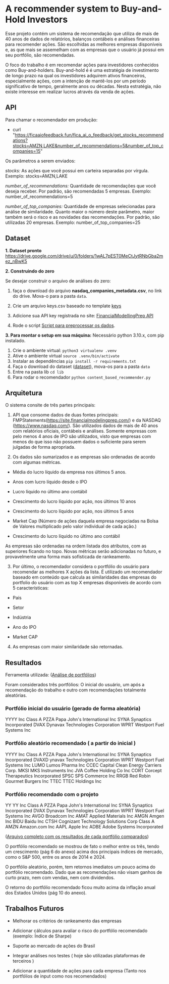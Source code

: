 # A recommender system to Buy-and-Hold Investors

Esse projeto contém um sistema de recomendação que utiliza de mais de 40 anos de dados de relatórios, balanços contábeis e análises financeiras para recomender ações. São escolhidas as melhores empresas disponíveis e, as que mais se assemelham com as empresas que o usuário já possui em seu portfólio, são recomendadas.

O foco do trabalho é em recomendar ações para investidores conhecidos como Buy-and-holders.
Buy-and-hold é é uma estratégia de investimento de longo prazo na qual os investidores adquirem ativos financeiros, especialmente ações, com a intenção de mantê-los por um período significativo de tempo, geralmente anos ou décadas. Nesta estratégia, não existe interesse em realizar lucros através da venda de ações.


## API


Para chamar o recomendador em produção:

  - curl "https://ficaaiofeedback.fun/fica_ai_o_feedback/get_stocks_recommendations?stocks=AMZN,LAKE&number_of_recommendations=5&number_of_top_companies=15"


Os parâmetros a serem enviados:

*stocks:* As ações que você possui em carteira separadas por vírgula. Exemplo: stocks=AMZN,LAKE

*number_of_recommendations:* Quantidade de recomendações que você deseja receber. Por padrão, são recomendadas 5 empresas. Exemplo: number_of_recommendations=5

*number_of_top_companies:* Quantidade de empresas selecionadas para análise de similaridade.
Quanto maior o número deste parâmetro, maior também será o risco e as novidades das recomendações. Por padrão, são utilizadas 20 empresas. Exemplo: number_of_top_companies=25


## Dataset

**1. Dataset pronto**
https://drive.google.com/drive/u/0/folders/1wAL7pEST0MeCtJytRNbGba2mez_nBwK5


**2. Construindo do zero**

Se desejar construir o arquivo de análises do zero:

1. faça o download do arquivo **nasdaq_companies_metadata.csv**, no link do drive. Mova-o para a pasta `data`.

2. Crie um arquivo keys.csv baseado no template [keys](keys.tmp.csv) 

3. Adicione sua API key registrada no site: [FinancialModellingPrep API](https://site.financialmodelingprep.com/developer/docs/dashboard)

4. Rode o script [Script para preprocessar os dados](lib/stock_data_process.py).


**3. Para montar o setup em sua máquina:**
Necessário python 3.10.x, com pip instalado.

1. Crie o ambiente virtual: `python3 virtualenv .venv`
2. Ative o ambiente virtual `source .venv/bin/activate`
3. Instalar as dependências `pip install -r requirements.txt`
4. Faça o download do dataset ([dataset](https://drive.google.com/drive/u/0/folders/1wAL7pEST0MeCtJytRNbGba2mez_nBwK5)), mova-os para a pasta `data`
5. Entre na pasta lib `cd lib`
6. Para rodar o recomendador `python content_based_recommender.py`


## Arquitetura

O sistema consite de três partes principais:

1. API que consome dados de duas fontes principais: FMPStatements(https://site.financialmodelingprep.com/) e da NASDAQ (https://www.nasdaq.com/). São utilizados dados de mais de 40 anos com relatórios oficiais, contábeis e análises. Somente empresas com pelo menos 4 anos de IPO são utilizados, visto que empresas com menos do que isso não possuem dados o suficiente para serem julgadas de forma apropriada.


2. Os dados são sumarizados e as empresas são ordenadas de acordo com algumas métricas.

  - Média do lucro líquido da empresa nos últimos 5 anos.

  - Anos com lucro líquido desde o IPO

  - Lucro líquido no último ano contábil

  - Crescimento do lucro líquido por ação, nos últimos 10 anos

  - Crescimento do lucro líquido por ação, nos últimos 5 anos

  - Market Cap (Número de ações daquela empresa negociadas na Bolsa de Valores multiplicado pelo valor individual de cada ação.)

  - Crescimento do lucro líquido no último ano contábil

As empresas são ordenadas na ordem listada dos atributos, com as superiores ficando no topo.
Novas métricas serão adicionadas no futuro, e provavelmente uma forma mais sofisticada de rankeamento.

3. Por último, o recomendador considera o portfólio do usuário para recomendar as melhores X ações da lista.
É utilizado um recomendador baseado em conteúdo que calcula as similaridades das empresas do portfolio do usuário com as top X empresas disponíveis de acordo com 5 características:

  - País

  - Setor

  - Indústria

  - Ano do IPO

  - Market CAP

4. As empresas com maior similaridade são retornadas.


## Resultados
Ferramenta utilizada: ([Análise de portfólios](https://www.portfoliovisualizer.com/analysis))

Foram considerados três portfólios: O inicial do usuário, um após a recomendação do trabalho e outro com recomendações totalmente aleatórias.

### Portfólio inicial do usuário (gerado de forma aleatória)

YYYY Inc Class A
PZZA Papa John's International Inc
SYNA Synaptics Incorporated
DVAX Dynavax Technologies Corporation
WPRT Westport Fuel Systems Inc

### Portfólio aleatório recomendado ( a partir do inicial )

YYYY Inc Class A
PZZA Papa John's International Inc
SYNA Synaptics Incorporated
DVAXD ynavax Technologies Corporation
WPRT Westport Fuel Systems Inc
LUMO Lumos Pharma Inc
CCEC Capital Clean Energy Carriers Corp.
MKSI MKS Instruments Inc
JVA Coffee Holding Co Inc
CORT Corcept Therapeutics Incorporated
SPSC SPS Commerce Inc
RRGB Red Robin Gourmet Burgers Inc
TTEC TTEC Holdings Inc

### Portfólio recomendado com o projeto

YY YY Inc Class A
PZZA Papa John's International Inc
SYNA Synaptics Incorporated
DVAX Dynavax Technologies Corporation
WPRT Westport Fuel Systems Inc
AVGO Broadcom Inc
AMAT Applied Materials Inc
AMGN Amgen Inc
BIDU Baidu Inc
CTSH Cognizant Technology Solutions Corp Class A
AMZN Amazon.com Inc
AAPL Apple Inc
ADBE Adobe Systems Incorporated

([Arquivo completo com os resultados de cada portfólio comparados](https://drive.google.com/file/d/1wSrAJ_I-RL_RNYe26iDv5HhDXJazpo3S/view))


O portfólio recomendado se mostrou de fato o melhor entre os três, tendo um crescimento (pág 6 do anexo) acima dos principais índices de mercado, como o S&P 500, entre os anos de 2014 e 2024.

O portfólio aleatório, porém, tem retornos imediatos um pouco acima do portfólio recomendado. Dado que as recomendações não visam ganhos de curto prazo, nem com vendas, nem com dividendos.

O retorno do portfólio recomendado ficou muito acima da inflação anual dos Estados Unidos (pág 10 do anexo).

## Trabalhos Futuros

* Melhorar os critérios de rankeamento das empresas

* Adicionar cálculos para avaliar o risco do portfólio recomendado (exemplo: Índice de Sharpe)

* Suporte ao mercado de ações do Brasil

* Integrar análises nos testes ( hoje são utilizadas plataformas de terceiros )

* Adicionar a quantidade de ações para cada empresa (Tanto nos portfólios de input como nos recomendados)
